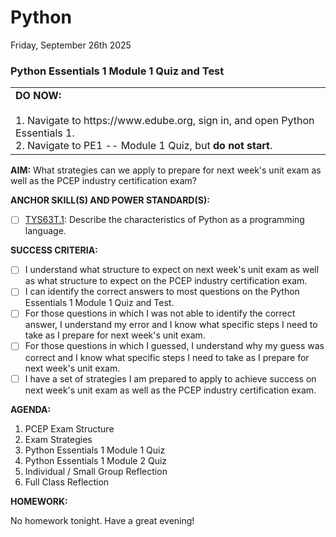 # Python
Friday, September 26th 2025

### Python Essentials 1 Module 1 Quiz and Test

<table>
  <tr>
    <td><b>DO NOW:</b><br><br>
    1. Navigate to https://www.edube.org, sign in, and open Python Essentials 1.<br>
    2. Navigate to PE1 -- Module 1 Quiz, but <b>do not start</b>.
  </tr>
</table>

**AIM:** What strategies can we apply to prepare for next week's unit exam as well as the PCEP industry certification exam?

**ANCHOR SKILL(S) AND POWER STANDARD(S):** 

- [ ] <ins>TYS63T.1</ins>: Describe the characteristics of Python as a programming language.

**SUCCESS CRITERIA:**
- [ ] I understand what structure to expect on next week's unit exam as well as what structure to expect on the PCEP industry certification exam.
- [ ] I can identify the correct answers to most questions on the Python Essentials 1 Module 1 Quiz and Test.
- [ ] For those questions in which I was not able to identify the correct answer, I understand my error and I know what specific steps I need to take as I prepare for next week's unit exam.
- [ ] For those questions in which I guessed, I understand why my guess was correct and I know what specific steps I need to take as I prepare for next week's unit exam.
- [ ] I have a set of strategies I am prepared to apply to achieve success on next week's unit exam as well as the PCEP industry certification exam.

**AGENDA:**

1. PCEP Exam Structure
2. Exam Strategies
3. Python Essentials 1 Module 1 Quiz
4. Python Essentials 1 Module 2 Quiz
5. Individual / Small Group Reflection
6. Full Class Reflection

**HOMEWORK:** 

No homework tonight.  Have a great evening!
